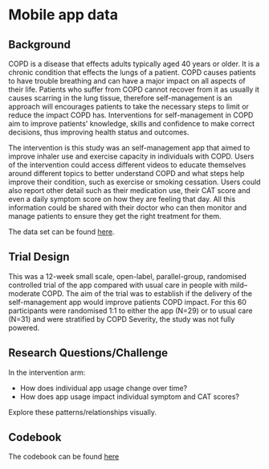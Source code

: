 # Mobile app data

## Background
COPD is a disease that effects adults typically aged 40 years or older. It is a chronic condition that effects the lungs of a patient. COPD causes patients to have trouble breathing and can have a major impact on all aspects of their life. Patients who suffer from COPD cannot recover from it as usually it causes scarring in the lung tissue, therefore self-management is an approach will encourages patients to take the necessary steps to limit or reduce the impact COPD has. Interventions for self-management in COPD aim to improve patients' knowledge, skills and confidence to make correct decisions, thus improving health status and outcomes.

 

The intervention is this study was an self-management app that aimed to improve inhaler use and exercise capacity in individuals with COPD. Users of the intervention could access different videos to educate themselves around different topics to better understand COPD and what steps help improve their condition, such as exercise or smoking cessation. Users could also report other detail such as their medication use, their CAT score and even a daily symptom score on how they are feeling that day. All this information could be shared with their doctor who can then monitor and manage patients to ensure they get the right treatment for them.

The data set can be found [here](./AppData_FINAL.csv).

## Trial Design

This was a 12-week small scale, open-label, parallel-group, randomised controlled trial of the app compared with usual care in people with mild–moderate COPD. The aim of the trial was to establish if the delivery of the self-management app would improve patients COPD impact. For this 60 participants were randomised 1:1 to either the app (N=29) or to usual care (N=31) and were stratified by COPD Severity, the study was not fully powered.

## Research Questions/Challenge

In the intervention arm:

* How does individual app usage change over time?
* How does app usage impact individual symptom and CAT scores?

Explore these patterns/relationships visually. 

## Codebook

The codebook can be found [here](./Codebook.pdf)